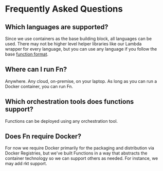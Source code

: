 # Frequently Asked Questions

## Which languages are supported?

Since we use containers as the base building block, all languages can be used. There may not be higher level
helper libraries like our Lambda wrapper for every language, but you can use any language if you follow the
base [function format](function-format.md).

## Where can I run Fn?

Anywhere. Any cloud, on-premise, on your laptop. As long as you can run a Docker container, you can run Fn.

## Which orchestration tools does functions support?

Functions can be deployed using any orchestration tool.

## Does Fn require Docker?

For now we require Docker primarily for the packaging and distribution via Docker Registries,
but we've built Functions in a way that abstracts the container technology so we can support others as
needed. For instance, we may add rkt support.
